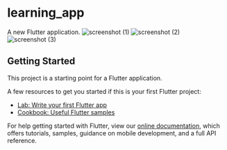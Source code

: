 # learning_app

A new Flutter application.
![screenshot (1)](https://user-images.githubusercontent.com/52954202/122369132-5f307080-cf77-11eb-8d60-6edab8ac9b66.jpeg)
![screenshot (2)](https://user-images.githubusercontent.com/52954202/122369179-66f01500-cf77-11eb-836b-d87a5dc5cf69.jpeg)
![screenshot (3)](https://user-images.githubusercontent.com/52954202/122369186-68214200-cf77-11eb-911d-eed9e15b5b9b.jpeg)
## Getting Started

This project is a starting point for a Flutter application.

A few resources to get you started if this is your first Flutter project:

- [Lab: Write your first Flutter app](https://flutter.dev/docs/get-started/codelab)
- [Cookbook: Useful Flutter samples](https://flutter.dev/docs/cookbook)

For help getting started with Flutter, view our
[online documentation](https://flutter.dev/docs), which offers tutorials,
samples, guidance on mobile development, and a full API reference.
